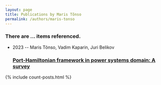 ```yaml
---
layout: page
title: Publications by Maris Tõnso
permalink: /authors/maris-tonso
---
```


<h3 id="number-posts">There are ... items referenced.</h3>
<ul class="post-list">
<li><span class='post-meta'>2023 -- Maris Tõnso, Vadim Kaparin, Juri Belikov</span><h3><a class='post-link' href="{{ site.baseurl }}/port-hamiltonian-framework-in-power-systems-domain-a-survey">Port-Hamiltonian framework in power systems domain: A survey</a></h3></li>

</ul>
{% include count-posts.html %}
